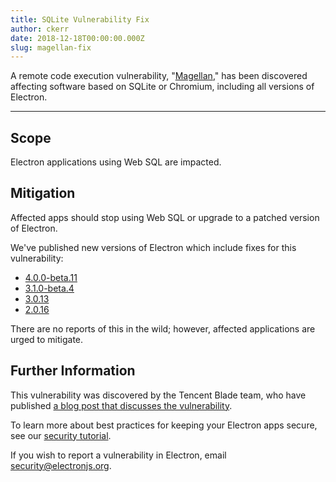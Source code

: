 ```yaml
---
title: SQLite Vulnerability Fix
author: ckerr
date: 2018-12-18T00:00:00.000Z
slug: magellan-fix
---
```

A remote code execution vulnerability, "[Magellan](https://blade.tencent.com/magellan/index_en.html)," has been discovered affecting software based on SQLite or Chromium, including all versions of Electron.

---

## Scope

Electron applications using Web SQL are impacted.


## Mitigation

Affected apps should stop using Web SQL or upgrade to a patched version of Electron.

We've published new versions of Electron which include fixes for this vulnerability:
  * [4.0.0-beta.11](https://github.com/electron/electron/releases/tag/v4.0.0-beta.11)
  * [3.1.0-beta.4](https://github.com/electron/electron/releases/tag/v3.1.0-beta.4)
  * [3.0.13](https://github.com/electron/electron/releases/tag/v3.0.13)
  * [2.0.16](https://github.com/electron/electron/releases/tag/v2.0.16)

There are no reports of this in the wild; however, affected applications are urged to mitigate.

## Further Information

This vulnerability was discovered by the Tencent Blade team, who have published [a blog post that discusses the vulnerability](https://blade.tencent.com/magellan/index_en.html).

To learn more about best practices for keeping your Electron apps secure, see our [security tutorial].

If you wish to report a vulnerability in Electron, email security@electronjs.org.

[security tutorial]: https://electronjs.org/docs/tutorial/security
